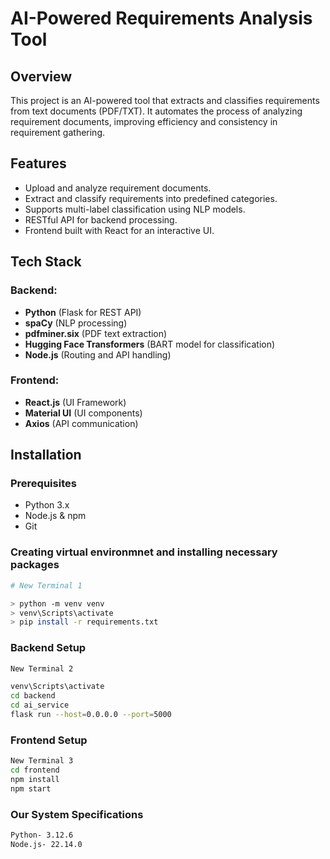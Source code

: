# AI-Powered Requirements Analysis Tool

## Overview

This project is an AI-powered tool that extracts and classifies requirements from text documents (PDF/TXT). It automates the process of analyzing requirement documents, improving efficiency and consistency in requirement gathering.

## Features

- Upload and analyze requirement documents.
- Extract and classify requirements into predefined categories.
- Supports multi-label classification using NLP models.
- RESTful API for backend processing.
- Frontend built with React for an interactive UI.

## Tech Stack

### Backend:

- **Python** (Flask for REST API)
- **spaCy** (NLP processing)
- **pdfminer.six** (PDF text extraction)
- **Hugging Face Transformers** (BART model for classification)
- **Node.js** (Routing and API handling)

### Frontend:

- **React.js** (UI Framework)
- **Material UI** (UI components)
- **Axios** (API communication)

## Installation

### Prerequisites

- Python 3.x
- Node.js & npm
- Git

### Creating virtual environmnet and installing necessary packages

```sh
# New Terminal 1   

> python -m venv venv
> venv\Scripts\activate
> pip install -r requirements.txt
```
### Backend Setup

```sh
New Terminal 2

venv\Scripts\activate
cd backend
cd ai_service
flask run --host=0.0.0.0 --port=5000
```

### Frontend Setup

```sh
New Terminal 3
cd frontend
npm install
npm start
```
### Our System Specifications
```sh
Python- 3.12.6
Node.js- 22.14.0
```



